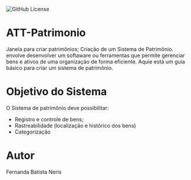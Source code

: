 ![GitHub License](https://img.shields.io/github/license/Fernandass2/ATT-Patrimonio)

# ATT-Patrimonio

Janela para criar patrimônios;
Criação de um Sistema de Patrimônio. envolve desenvolver um softaware ou ferramentas
que permite gerenciar bens e ativos de uma organização de forma eficiente. Aquie está um guia básico
para criar um sistema de patrimônio.

# Objetivo do Sistema

O Sistema de patrimônio deve possibilitar: 
- Registro e controle de bens;
- Rastreabilidade (localização e histórico dos bens)
- Categorização

  
# Autor
Fernanda Batista Neris
